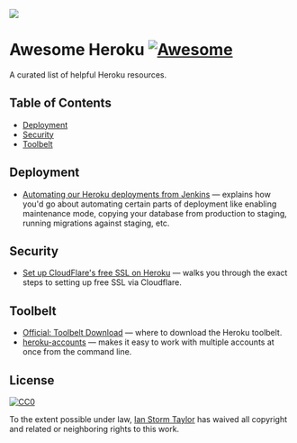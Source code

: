 
![](https://d3k90kvix375hb.cloudfront.net/assets/home/hero/startup@2x-7d19c0222639db59ac497178719016583e1c886ac83eff67670d2c7584513620.png)

# Awesome Heroku [![Awesome](https://cdn.rawgit.com/sindresorhus/awesome/d7305f38d29fed78fa85652e3a63e154dd8e8829/media/badge.svg)](https://github.com/sindresorhus/awesome)

A curated list of helpful Heroku resources.


## Table of Contents

- [Deployment](#deployment)
- [Security](#security)
- [Toolbelt](#toolbelt)


## Deployment

- [Automating our Heroku deployments from Jenkins](https://www.paulfurley.com/automating-heroku-deployments-from-jenkins/) — explains how you'd go about automating certain parts of deployment like enabling maintenance mode, copying your database from production to staging, running migrations against staging, etc.


## Security

- [Set up CloudFlare's free SSL on Heroku](https://robots.thoughtbot.com/set-up-cloudflare-free-ssl-on-heroku) — walks you through the exact steps to setting up free SSL via Cloudflare.


## Toolbelt

- [Official: Toolbelt Download](https://toolbelt.heroku.com/) — where to download the Heroku toolbelt.
- [heroku-accounts](https://github.com/ddollar/heroku-accounts) — makes it easy to work with multiple accounts at once from the command line.


## License

[![CC0](http://mirrors.creativecommons.org/presskit/buttons/88x31/svg/cc-zero.svg)](https://creativecommons.org/publicdomain/zero/1.0/)

To the extent possible under law, [Ian Storm Taylor](http://ianstormtaylor.com) has waived all copyright and related or neighboring rights to this work.

